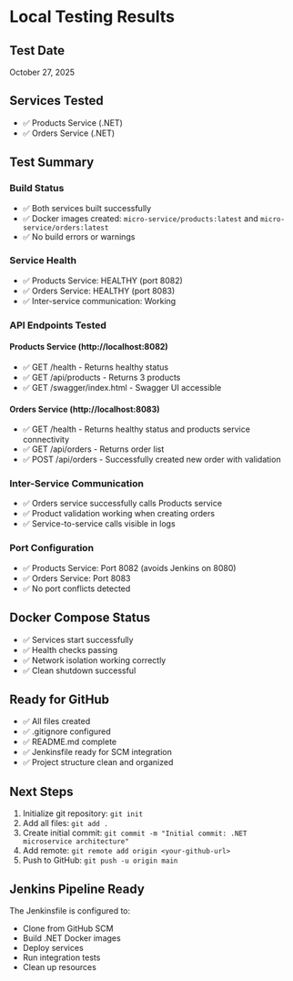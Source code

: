 # Local Testing Results

## Test Date
October 27, 2025

## Services Tested
- ✅ Products Service (.NET)
- ✅ Orders Service (.NET)

## Test Summary

### Build Status
- ✅ Both services built successfully
- ✅ Docker images created: `micro-service/products:latest` and `micro-service/orders:latest`
- ✅ No build errors or warnings

### Service Health
- ✅ Products Service: HEALTHY (port 8082)
- ✅ Orders Service: HEALTHY (port 8083)
- ✅ Inter-service communication: Working

### API Endpoints Tested

#### Products Service (http://localhost:8082)
- ✅ GET /health - Returns healthy status
- ✅ GET /api/products - Returns 3 products
- ✅ GET /swagger/index.html - Swagger UI accessible

#### Orders Service (http://localhost:8083)
- ✅ GET /health - Returns healthy status and products service connectivity
- ✅ GET /api/orders - Returns order list
- ✅ POST /api/orders - Successfully created new order with validation

### Inter-Service Communication
- ✅ Orders service successfully calls Products service
- ✅ Product validation working when creating orders
- ✅ Service-to-service calls visible in logs

### Port Configuration
- ✅ Products Service: Port 8082 (avoids Jenkins on 8080)
- ✅ Orders Service: Port 8083
- ✅ No port conflicts detected

## Docker Compose Status
- ✅ Services start successfully
- ✅ Health checks passing
- ✅ Network isolation working correctly
- ✅ Clean shutdown successful

## Ready for GitHub
- ✅ All files created
- ✅ .gitignore configured
- ✅ README.md complete
- ✅ Jenkinsfile ready for SCM integration
- ✅ Project structure clean and organized

## Next Steps
1. Initialize git repository: `git init`
2. Add all files: `git add .`
3. Create initial commit: `git commit -m "Initial commit: .NET microservice architecture"`
4. Add remote: `git remote add origin <your-github-url>`
5. Push to GitHub: `git push -u origin main`

## Jenkins Pipeline Ready
The Jenkinsfile is configured to:
- Clone from GitHub SCM
- Build .NET Docker images
- Deploy services
- Run integration tests
- Clean up resources

